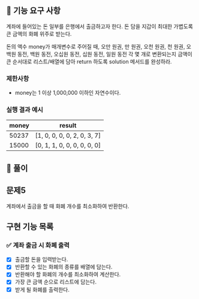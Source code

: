 ## 🚀 기능 요구 사항

계좌에 들어있는 돈 일부를 은행에서 출금하고자 한다. 돈 담을 지갑이 최대한 가볍도록 큰 금액의 화폐 위주로 받는다.

돈의 액수 money가 매개변수로 주어질 때, 오만 원권, 만 원권, 오천 원권, 천 원권, 오백원 동전, 백원 동전, 오십원 동전, 십원 동전, 일원 동전 각 몇 개로 변환되는지 금액이 큰 순서대로 리스트/배열에 담아 return 하도록 solution 메서드를 완성하라.

### 제한사항

- money는 1 이상 1,000,000 이하인 자연수이다.

### 실행 결과 예시

| money | result |
| --- | --- |
| 50237	| [1, 0, 0, 0, 0, 2, 0, 3, 7] |
| 15000	| [0, 1, 1, 0, 0, 0, 0, 0, 0] |

## 📝 풀이

## 문제5
계좌에서 출금을 할 때 화폐 개수를 최소화하여 반환한다.

## 구현 기능 목록

### ✅ 계좌 출금 시 화폐 출력
+ [x] 출금할 돈을 입력받는다.
+ [x] 반환할 수 있는 화폐의 종류를 배열에 담는다.
+ [x] 반환해야 할 화폐의 개수를 최소화하여 계산한다.
+ [x] 가장 큰 금액 순으로 리스트에 담는다.
+ [x] 받게 될 화폐를 출력한다.
